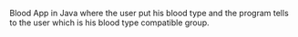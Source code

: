 Blood App in Java where the user put his blood type and the program tells to the user which is his blood type compatible group.
